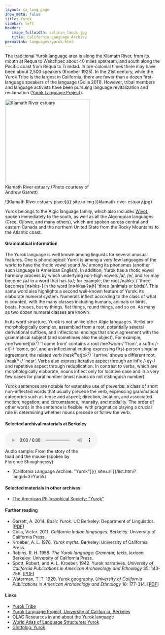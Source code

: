 ```yaml
---
layout: ca_lang_page
show_meta: false
title: Yurok
sidebar: left
header:
   image_fullwidth: salinan_lands.jpg
   title: California Language Archive
permalink: languages/yurok.html
---
```


The traditional Yurok language area is along the Klamath River, from its mouth at Requa to Weitchpec about 40 miles upstream, and south along the Pacific coast from Requa to Trinidad. In pre-colonial times there may have been about 2,500 speakers (Kroeber 1925). In the 21st century, while the Yurok Tribe is the largest in California, there are fewer than a dozen first-language speakers of the language (Golla 2011). However, tribal members and language activists have been pursuing language revitalization and reclamation ([Yurok Language Project](http://linguistics.berkeley.edu/~yurok/)).

<div class="image fit left" style="width: 275px;">
<img alt="Klamath River estuary" src="{{ site.urlimg }}klamath-river-estuary.jpg" width="275px"/>
<div class="caption">
Klamath River estuary (Photo courtesy of Andrew Garrett)
</div>
</div>

![Klamath River estuary place]({{ site.urlimg }}klamath-river-estuary.jpg)

Yurok belongs to the Algic language family, which also includes [Wiyot](wiyot.html), spoken immediately to the south, as well as all the Algonquian languages (Cree, Ojibwe, and many others), which are spoken across central and eastern Canada and the northern United State from the Rocky Mountains to the Atlantic coast.

#### Grammatical information

The Yurok language is well known among linguists for several unusual features. One is phonological: Yurok is among a very few languages of the world to have the rhotic vowel sound /ɚ/ among its phonemes (another such language is American English). In addition, Yurok has a rhotic vowel harmony process by which underlying non-high vowels /a/, /e/, and /o/ may become /ɚ/ in a word that has /ɚ/; for example, the root /nahks-/ 'three' becomes [nɚhks-] in the word [nɚhksɚʔɚjɬ] 'three (animals or birds)'. This same word also highlights a second well-known feature of Yurok: its elaborate numeral system. Numerals inflect according to the class of what is counted, with the many classes including humans, animals or birds, boats, houses, bushy things, flat things, round things, and so on. As many as two dozen numeral classes are known.

In its word structure, Yurok is not unlike other Algic languages. Verbs are morphologically complex, assembled from a root, potentially several derivational suffixes, and inflectional endings that show agreement with the grammatical subject (and sometimes also the object). For example, /meʔwometʃok<sup>ʔ</sup>/ 'I come from' contains a root /meʔwom-/ 'from', a suffix /-etʃ-/ 'come, go', and an inflectional ending expressing first-person singular agreement; the related verb /nesk<sup>w</sup>etʃok<sup>ʔ</sup>/ 'I arrive' shows a different root, /nesk<sup>w</sup>-/ 'near'. Verbs also express iterative aspect through an infix /-eɣ-/ and repetitive aspect through reduplication. In contrast to verbs, which are morphologically elaborate, nouns inflect only for locative case and in a very few cases for plural number (most nouns do not distinguish number).

Yurok sentences are notable for extensive use of preverbs: a class of short non-inflected words that usually precede the verb, expressing grammatical categories such as tense and aspect; direction, location, and associated motion; negation; and circumstance, intensity, and modality. The order of other words in the sentence is flexible, with pragmatics playing a crucial role in determining whether nouns precede or follow the verb.

#### Selected archival materials at Berkeley

<div class="image fit right" style="width: 250px;">
<audio controls="true">
<source src="{{ site.urlaudio }}yurok-sound.mp3" type="audio/mpeg"/>
Your browser does not support the audio element.
</audio>
<div class="caption">
Audio sample: From the story of the toad and the mouse (spoken by Florence Shaughnessy)
</div>
</div>

* [California Language Archive: "Yurok"]({{ site.url }}/list.html?langid=3=Yurok)


#### Selected materials in other archives

* [The American Philosophical Society: "Yurok"](https://indigenousguide.amphilsoc.org/search?f%5B0%5D=guide_language_content_title%3AYurok)

#### Further reading

* Garrett, A. 2014. *Basic Yurok.* UC Berkeley: Department of Linguistics. [[PDF](https://escholarship.org/uc/item/2vw609w4#main)]
* Golla, Victor. 2011. *California Indian languages.* Berkeley: University of California Press.
* Kroeber, A. L. 1976. *Yurok myths.* Berkeley: University of California Press.
* Robins, R. H. 1958. *The Yurok language: Grammar, texts, lexicon.* Berkeley: University of California Press.
* Spott, Robert, and A. L. Kroeber. 1942. Yurok narratives. *University of California Publications in American Archaeology and Ethnology* 35: 143-256. [[PDF](http://digitalassets.lib.berkeley.edu/anthpubs/ucb/text/ucp035-011.pdf)]
* Waterman, T. T. 1920. Yurok geography. *University of California Publications in American Archaeology and Ethnology* 16: 177-314. [[PDF](http://digitalassets.lib.berkeley.edu/anthpubs/ucb/text/ucp016-006.pdf)]

#### Links

* [Yurok Tribe](http://www.yuroktribe.org)
* [Yurok Language Project, University of California, Berkeley](http://linguistics.berkeley.edu/~yurok/)
* [OLAC Resources in and about the Yurok language](http://www.language-archives.org/language/yur)
* [World Atlas of Language Structures: Yurok](http://wals.info/languoid/lect/wals_code_yur)
* [Glottolog: Yurok](https://glottolog.org/resource/languoid/id/yuro1248)

